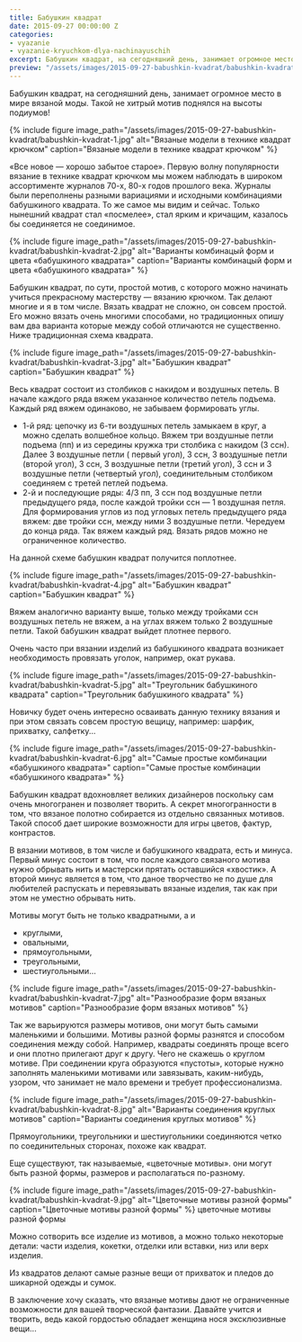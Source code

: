 ```yaml
---
title: Бабушкин квадрат
date: 2015-09-27 00:00:00 Z
categories:
- vyazanie
- vyazanie-kryuchkom-dlya-nachinayuschih
excerpt: Бабушкин квадрат, на сегодняшний день, занимает огромное место в мире вязаной моды. Такой не хитрый мотив поднялся на высоты продиумов!
preview: "/assets/images/2015-09-27-babushkin-kvadrat/babushkin-kvadrat-preview.jpg"
---
```


Бабушкин квадрат, на сегодняшний день, занимает огромное место в мире вязаной моды. Такой не хитрый мотив поднялся на высоты подиумов!

{% include figure image_path="/assets/images/2015-09-27-babushkin-kvadrat/babushkin-kvadrat-1.jpg" alt="Вязаные модели в технике квадрат крючком" caption="Вязаные модели в технике квадрат крючком" %}

«Все новое — хорошо забытое старое». Первую волну популярности вязание в технике квадрат крючком мы можем наблюдать в широком ассортименте журналов 70-х, 80-х годов прошлого века. Журналы были переполнены разными вариациями и исходными комбинациями бабушкиного квадрата. То же самое мы видим и сейчас. Только нынешний квадрат стал «посмелее», стал ярким и кричащим, казалось бы соединяется не соединимое.

{% include figure image_path="/assets/images/2015-09-27-babushkin-kvadrat/babushkin-kvadrat-2.jpg" alt="Варианты комбинацый форм и цвета «бабушкиного квадрата»" caption="Варианты комбинацый форм и цвета «бабушкиного квадрата»" %}

Бабушкин квадрат, по сути, простой мотив, с которого можно начинать учиться прекрасному мастерству — вязанию крючком. Так делают многие и я в том числе. Вязать квадрат не сложно, он совсем простой. Его можно вязать очень многими способами, но традиционных опишу вам два варианта которые между собой отличаются не существенно. Ниже традиционная схема квадрата.

{% include figure image_path="/assets/images/2015-09-27-babushkin-kvadrat/babushkin-kvadrat-3.jpg" alt="Бабушкин квадрат" caption="Бабушкин квадрат" %}

Весь квадрат состоит из столбиков с накидом и воздушных петель. В начале каждого ряда вяжем указанное количество петель подъема. Каждый ряд вяжем одинаково, не забываем формировать углы.

* 1-й ряд: цепочку из 6-ти воздушных петель замыкаем в круг, а можно сделать волшебное кольцо. Вяжем три воздушные петли подъема (пп) и из середины кружка три столбика с накидом (3 ссн). Далее 3 воздушные петли ( первый угол), 3 ссн, 3 воздушные петли (второй угол), 3 ссн, 3 воздушные петли (третий угол), 3 ссн и 3 воздушные петли (четвертый угол), соединительным столбиком соединяем с третей петлей подъема.
* 2-й и последующие ряды: 4/3 пп, 3 ссн под воздушные петли предыдущего ряда, после каждой тройки ссн — 1 воздушная петля. Для формирования углов из под угловых петель предыдущего ряда вяжем: две тройки ссн, между ними 3 воздушные петли. Чередуем до конца ряда. Так вяжем каждый ряд. Вязать рядов можно не ограниченное количество.

На данной схеме бабушкин квадрат получится поплотнее.

{% include figure image_path="/assets/images/2015-09-27-babushkin-kvadrat/babushkin-kvadrat-4.jpg" alt="Бабушкин квадрат" caption="Бабушкин квадрат" %}

Вяжем аналогично варианту выше, только между тройками ссн воздушных петель не вяжем, а на углах вяжем только 2 воздушные петли. Такой бабушкин квадрат выйдет плотнее первого.

Очень часто при вязании изделий из бабушкиного квадрата возникает необходимость провязать уголок, например, окат рукава.

{% include figure image_path="/assets/images/2015-09-27-babushkin-kvadrat/babushkin-kvadrat-5.jpg" alt="Треугольник бабушкиного квадрата" caption="Треугольник бабушкиного квадрата" %}

Новичку будет очень интересно осваивать данную технику вязания и при этом связать совсем простую вещицу, например: шарфик, прихватку, салфетку...

{% include figure image_path="/assets/images/2015-09-27-babushkin-kvadrat/babushkin-kvadrat-6.jpg" alt="Самые простые комбинации «бабушкиного квадрата»" caption="Самые простые комбинации «бабушкиного квадрата»" %}

Бабушкин квадрат вдохновляет великих дизайнеров поскольку сам очень многогранен и позволяет творить. А секрет многогранности в том, что вязаное полотно собирается из отдельно связанных мотивов. Такой способ дает широкие возможности для игры цветов, фактур, контрастов.

В вязании мотивов, в том числе и бабушкиного квадрата, есть и минуса. Первый минус состоит в том, что после каждого связаного мотива нужно обрывать нить и мастерски прятать оставшийся «хвостик». А второй минус является в том, что даное творчество не по душе для любителей распускать и перевязывать вязаные изделия, так как при этом не уместно обрывать нить.

Мотивы могут быть не только квадратными, а и
* круглыми,
* овальными,
* прямоугольными,
* треугольными,
* шестиугольными...

{% include figure image_path="/assets/images/2015-09-27-babushkin-kvadrat/babushkin-kvadrat-7.jpg" alt="Разнообразие форм вязаных мотивов" caption="Разнообразие форм вязаных мотивов" %}

Так же варьируются размеры мотивов, они могут быть самыми маленькими и большими. Мотивы разной формы разнятся и способом соединения между собой. Например, квадраты соединять проще всего и они плотно прилегают друг к другу. Чего не скажешь о круглом мотиве. При соединении круга образуются «пустоты», которые нужно заполнять маленькими мотивами или завязывать, каким-нибудь, узором, что занимает не мало времени и требует профессионализма.

{% include figure image_path="/assets/images/2015-09-27-babushkin-kvadrat/babushkin-kvadrat-8.jpg" alt="Варианты соединения круглых мотивов" caption="Варианты соединения круглых мотивов" %}

Прямоугольники, треугольники и шестиугольники соединяются четко по соединительных сторонах, похоже как квадрат.

Еще существуют, так называемые, «цветочные мотивы». они могут быть разной формы, размеров и располагаться по-разному.

{% include figure image_path="/assets/images/2015-09-27-babushkin-kvadrat/babushkin-kvadrat-9.jpg" alt="Цветочные мотивы разной формы" caption="Цветочные мотивы разной формы" %}
цветочные мотивы разной формы

Можно сотворить все изделие из мотивов, а можно только некоторые детали: части изделия, кокетки, отделки или вставки, низ или верх изделия.

Из квадратов делают самые разные вещи от прихваток и пледов до шикарной одежды и сумок.

В заключение хочу сказать, что вязаные мотивы дают не ограниченные возможности для вашей творческой фантазии. Давайте учится и творить, ведь какой гордостью обладает женщина нося эксклюзивные вещи...
